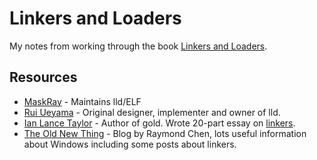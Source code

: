 # Linkers and Loaders

My notes from working through the book [Linkers and Loaders](https://linker.iecc.com/).

## Resources

* [MaskRay](https://maskray.me/blog/) - Maintains lld/ELF
* [Rui Ueyama](https://www.sigbus.info/) - Original designer, implementer and owner of lld.
* [Ian Lance Taylor](https://www.airs.com/ian/) - Author of gold. Wrote 20-part essay on
  [linkers](https://lwn.net/Articles/276782/).
* [The Old New Thing](https://devblogs.microsoft.com/oldnewthing/) - Blog by Raymond Chen, lots useful information
  about Windows including some posts about linkers.
